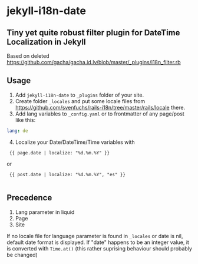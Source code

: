 # jekyll-i18n-date
## Tiny yet quite robust filter plugin for DateTime Localization in Jekyll
Based on deleted https://github.com/gacha/gacha.id.lv/blob/master/_plugins/i18n_filter.rb

## Usage
1. Add `jekyll-i18n-date` to `_plugins` folder of your site.
2. Create folder `_locales` and put some locale files from <https://github.com/svenfuchs/rails-i18n/tree/master/rails/locale> there.
3. Add lang variables to `_config.yaml` or to frontmatter of any page/post like this:
  ```yaml
  lang: de
  ```
4. Localize your Date/DateTime/Time variables with 
  ```liquid
   {{ page.date | localize: "%d.%m.%Y" }}
  ```
  or
  ```liquid
   {{ post.date | localize: "%d.%m.%Y", "es" }}
   
  ```
## Precedence
1. Lang parameter in liquid
2. Page
3. Site

If no locale file for language parameter is found in `_locales` or date is nil, default date format is displayed.
If "date" happens to be an integer value, it is converted with `Time.at()` (this rather suprising behaviour should probably be changed)
